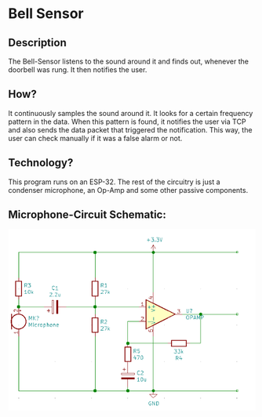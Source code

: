 # Bell Sensor

## Description
The Bell-Sensor listens to the sound around it and finds out, whenever the doorbell was rung. 
It then notifies the user.

## How?
It continuously samples the sound around it. It looks for a certain frequency pattern in the data. 
When this pattern is found, it notifies the user via TCP and also sends the data packet that triggered the notification.
This way, the user can check manually if it was a false alarm or not.

## Technology?
This program runs on an ESP-32. The rest of the circuitry is just a condenser microphone, an Op-Amp and some other passive components.


## Microphone-Circuit Schematic:
![Schematic][logo]

[logo]: https://raw.githubusercontent.com/kschoos/esp32-bell-sensor/master/media/bellsensor_schematic.png "Schematic"